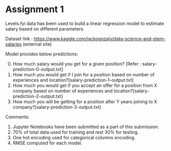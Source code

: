 # Assignment 1

Levels.fyi data has been used to build a linear regression model to estimate salary based on different parameters.

Dataset link : https://www.kaggle.com/jackogozaly/data-science-and-stem-salaries (external site)

Model provides below predictions:

0. How much salary would you get for a given position? [Refer : salary-prediction-0-output.txt]
1. How much you would get if I join for a position based on number of experiences and location?[salary-prediction-1-output.txt]
2. How much you would get if you accept an offer for a position from X company based on number of experiences and location?[salary-prediction-2-output.txt]
3. How much you will be getting for a position after Y years joining to X company?[salary-prediction-3-output.txt]


Comments:
1. Jupyter Notebooks have been submitted as a part of this submission.
2. 70% of total data used for training and rest 30% for testing.
3. One hot encoding used for categorical columns encoding.
4. RMSE computed for each model.

